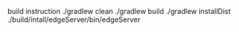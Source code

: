 build instruction
./gradlew clean
./gradlew build
./gradlew installDist
./build/intall/edgeServer/bin/edgeServer
